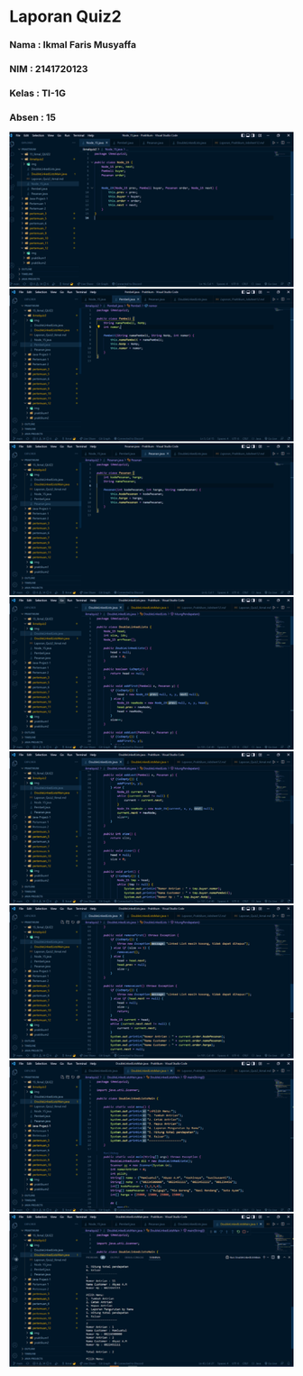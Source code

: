 # Laporan Quiz2
### Nama  : Ikmal Faris Musyaffa
### NIM   : 2141720123
### Kelas : TI-1G
### Absen : 15

<img src = img/1.png>  
<img src = img/2.png>  
<img src = img/3.png>  
<img src = img/4.png>  
<img src = img/5.png>  
<img src = img/6.png>  
<img src = img/7.png>  
<img src = img/8.png>  